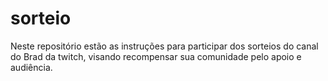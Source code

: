 # sorteio
Neste repositório estão as instruções para participar dos sorteios do canal do Brad da twitch, visando recompensar sua comunidade pelo apoio e audiência.
